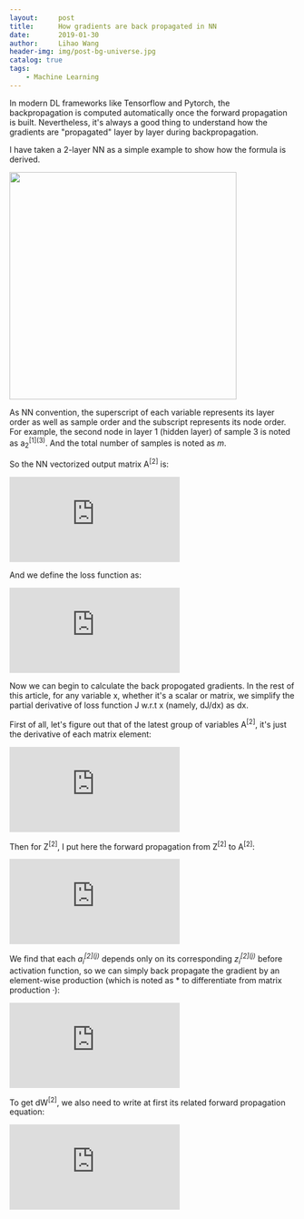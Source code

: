 ```yaml
---
layout:     post
title:      How gradients are back propagated in NN
date:       2019-01-30
author:     Lihao Wang
header-img: img/post-bg-universe.jpg
catalog: true
tags:
    - Machine Learning
---
```




In modern DL frameworks like Tensorflow and Pytorch, the backpropagation is computed automatically once the forward propagation is built. Nevertheless, it's always a good thing to understand how the gradients are "propagated" layer by layer during backpropagation.

I have taken a 2-layer NN as a simple example to show how the formula is derived.

<img src="https://i.postimg.cc/Xv10F1Tb/Deepin-Capture-cran-zone-de-s-lection-20200730120631.png" style="width:400px;">

As NN convention, the superscript of each variable represents its layer order as well as sample order and the subscript represents its node order. For example, the second node in layer 1 (hidden layer) of sample 3 is noted as a<sub>2</sub><sup>\[1]\(3)</sup>. And the total number of samples is noted as *m*. 

So the NN vectorized output matrix A<sup>\[2]</sup> is:

![](https://latex.codecogs.com/svg.latex?%5Clarge%20%5Cwidehat%7BY%7D%20%3D%20A%5E%7B%5B2%5D%7D%20%3D%20%5Cbegin%7Bbmatrix%7D%20a_%7B1%7D%5E%7B%5B2%5D%281%29%7D%20%26%20a_%7B1%7D%5E%7B%5B2%5D%282%29%7D%20%26%20...%20%26%20a_%7B1%7D%5E%7B%5B2%5D%28m%29%7D%5C%5C%20%26%20%26%20%26%20%5C%5C%20a_%7B2%7D%5E%7B%5B2%5D%281%29%7D%20%26%20a_%7B2%7D%5E%7B%5B2%5D%282%29%7D%20%26%20...%20%26%20a_%7B2%7D%5E%7B%5B2%5D%28m%29%7D%20%5C%5C%20%26%20%26%20%26%20%5C%5C%20a_%7B3%7D%5E%7B%5B2%5D%281%29%7D%20%26%20a_%7B3%7D%5E%7B%5B2%5D%282%29%7D%20%26%20...%20%26%20a_%7B3%7D%5E%7B%5B2%5D%28m%29%7D%20%5Cend%7Bbmatrix%7D)

And we define the loss function as: 

![](https://latex.codecogs.com/svg.latex?%5Clarge%20J%20%3D%20%5Cfrac%7B1%7D%7Bm%7D%5C%20%5Csum_%7Bi%3D1%7D%5E%7Bm%7D%5Csum_%7Bj%3D1%7D%5E%7Bn%7DL%28a_%7Bj%7D%5E%7B%5B2%5D%28i%29%7D%2C%20y_%7Bj%7D%5E%7B%28i%29%7D%29)

Now we can begin to calculate the back propogated gradients. In the rest of this article, for any variable x, whether it's a scalar or matrix, we simplify the partial derivative of loss function J w.r.t x (namely, dJ/dx) as dx.

First of all, let's figure out that of the latest group of variables A<sup>\[2]</sup>, it's just the derivative of each matrix element:

![](https://latex.codecogs.com/svg.latex?dA%5E%7B%5B2%5D%7D%20%3D%20%5Cfrac%7BdJ%7D%7BdA%5E%7B%5B2%5D%7D%7D%20%3D%20%5Cbegin%7Bbmatrix%7D%20da_%7B1%7D%5E%7B%5B2%5D%281%29%7D%5C%20%26%20da_%7B1%7D%5E%7B%5B2%5D%282%29%7D%20%26%20...%20%26%20da_%7B1%7D%5E%7B%5B2%5D%28m%29%7D%5C%5C%20%26%20%26%20%26%20%5C%5C%20da_%7B2%7D%5E%7B%5B2%5D%281%29%7D%5C%20%26%20da_%7B2%7D%5E%7B%5B2%5D%282%29%7D%20%26%20...%20%26%20da_%7B2%7D%5E%7B%5B2%5D%28m%29%7D%5C%5C%20%26%20%26%20%26%20%5C%5C%20da_%7B3%7D%5E%7B%5B2%5D%281%29%7D%5C%20%26%20da_%7B3%7D%5E%7B%5B2%5D%282%29%7D%20%26%20...%20%26%20da_%7B3%7D%5E%7B%5B2%5D%28m%29%7D%5C%5C%20%5Cend%7Bbmatrix%7D%20%3D%20%5Cbegin%7Bbmatrix%7D%20%5Cfrac%7BdL%28a_%7B1%7D%5E%7B%5B2%5D%281%29%7D%2C%20y_%7B1%7D%5E%7B%281%29%7D%29%7D%7Bda_%7B1%7D%5E%7B%5B2%5D%281%29%7D%7D%5C%20%26%20%5Cfrac%7BdL%28a_%7B1%7D%5E%7B%5B2%5D%282%29%7D%2C%20y_%7B1%7D%5E%7B%282%29%7D%29%7D%7Bda_%7B1%7D%5E%7B%5B2%5D%282%29%7D%7D%20%26%20...%20%26%20%5Cfrac%7BdL%28a_%7B1%7D%5E%7B%5B2%5D%28m%29%7D%2C%20y_%7B1%7D%5E%7B%28m%29%7D%29%7D%7Bda_%7B1%7D%5E%7B%5B2%5D%28m%29%7D%7D%5C%5C%20%26%20%26%20%26%20%5C%5C%20%5Cfrac%7BdL%28a_%7B2%7D%5E%7B%5B2%5D%281%29%7D%2C%20y_%7B2%7D%5E%7B%281%29%7D%29%7D%7Bda_%7B2%7D%5E%7B%5B2%5D%281%29%7D%7D%5C%20%26%20%5Cfrac%7BdL%28a_%7B2%7D%5E%7B%5B2%5D%282%29%7D%2C%20y_%7B2%7D%5E%7B%282%29%7D%29%7D%7Bda_%7B2%7D%5E%7B%5B2%5D%282%29%7D%7D%20%26%20...%20%26%20%5Cfrac%7BdL%28a_%7B2%7D%5E%7B%5B2%5D%28m%29%7D%2C%20y_%7B2%7D%5E%7B%28m%29%7D%29%7D%7Bda_%7B2%7D%5E%7B%5B2%5D%28m%29%7D%7D%5C%5C%20%26%20%26%20%26%20%5C%5C%20%5Cfrac%7BdL%28a_%7B3%7D%5E%7B%5B2%5D%281%29%7D%2C%20y_%7B3%7D%5E%7B%281%29%7D%29%7D%7Bda_%7B3%7D%5E%7B%5B2%5D%281%29%7D%7D%5C%20%26%20%5Cfrac%7BdL%28a_%7B3%7D%5E%7B%5B2%5D%282%29%7D%2C%20y_%7B3%7D%5E%7B%282%29%7D%29%7D%7Bda_%7B3%7D%5E%7B%5B2%5D%282%29%7D%7D%20%26%20...%20%26%20%5Cfrac%7BdL%28a_%7B3%7D%5E%7B%5B2%5D%28m%29%7D%2C%20y_%7B3%7D%5E%7B%28m%29%7D%29%7D%7Bda_%7B3%7D%5E%7B%5B2%5D%28m%29%7D%7D%5C%5C%20%5Cend%7Bbmatrix%7D)

Then for Z<sup>\[2]</sup>, I put here the forward propagation from Z<sup>\[2]</sup> to A<sup>\[2]</sup>:

![](https://latex.codecogs.com/svg.latex?%5Clarge%20A%5E%7B%5B2%5D%7D%20%3Dg%5E%7B%5B2%5D%7D%28Z%5E%7B%5B2%5D%7D%29%20%3D%20%5Cbegin%7Bbmatrix%7D%20g%5E%7B%5B2%5D%7D%28z_%7B1%7D%5E%7B%5B2%5D%281%29%7D%29%20%26%20g%5E%7B%5B2%5D%7D%28z_%7B1%7D%5E%7B%5B2%5D%282%29%7D%29%20%26%20...%20%26%20g%5E%7B%5B2%5D%7D%28z_%7B1%7D%5E%7B%5B2%5D%28m%29%7D%29%5C%5C%20%26%20%26%20%26%20%5C%5C%20g%5E%7B%5B2%5D%7D%28z_%7B2%7D%5E%7B%5B2%5D%281%29%7D%29%20%26%20g%5E%7B%5B2%5D%7D%28z_%7B2%7D%5E%7B%5B2%5D%282%29%7D%29%20%26%20...%20%26%20g%5E%7B%5B2%5D%7D%28z_%7B2%7D%5E%7B%5B2%5D%28m%29%7D%29%20%5C%5C%20%26%20%26%20%26%20%5C%5C%20g%5E%7B%5B2%5D%7D%28z_%7B3%7D%5E%7B%5B2%5D%281%29%7D%29%20%26%20g%5E%7B%5B2%5D%7D%28z_%7B3%7D%5E%7B%5B2%5D%282%29%7D%29%20%26%20...%20%26%20g%5E%7B%5B2%5D%7D%28z_%7B3%7D%5E%7B%5B2%5D%28m%29%7D%29%20%5Cend%7Bbmatrix%7D)

We find that each *a<sub>i</sub><sup>\[2]\(j)</sup>* depends only on its corresponding *z<sub>i</sub><sup>\[2]\(j)</sup>* before activation function, so we can simply back propagate the gradient by an element-wise production (which is noted as * to differentiate from matrix production ·):

![](https://latex.codecogs.com/svg.latex?dZ%5E%7B%5B2%5D%7D%20%3D%20dA%5E%7B%5B2%5D%7D%5C%3B*%5C%3B%7Bg%5E%7B%5B2%5D%7D%7D%27%28Z%5E%7B%5B2%5D%7D%29%20%3D%20%5Cbegin%7Bbmatrix%7D%20da_%7B1%7D%5E%7B%5B2%5D%281%29%7D%5Ccdot%20%7Bg%5E%7B%5B2%5D%7D%7D%27%28z_%7B1%7D%5E%7B%5B2%5D%281%29%7D%29%20%26%20da_%7B1%7D%5E%7B%5B2%5D%282%29%7D%5Ccdot%20%7Bg%5E%7B%5B2%5D%7D%7D%27%28z_%7B1%7D%5E%7B%5B2%5D%282%29%7D%29%20%26%20...%20%26%20da_%7B1%7D%5E%7B%5B2%5D%28m%29%7D%5Ccdot%20%7Bg%5E%7B%5B2%5D%7D%7D%27%28z_%7B1%7D%5E%7B%5B2%5D%28m%29%7D%29%5C%5C%20%26%20%26%20%26%20%5C%5C%20da_%7B2%7D%5E%7B%5B2%5D%281%29%7D%5Ccdot%20%7Bg%5E%7B%5B2%5D%7D%7D%27%28z_%7B2%7D%5E%7B%5B2%5D%281%29%7D%29%20%26%20da_%7B2%7D%5E%7B%5B2%5D%282%29%7D%5Ccdot%20%7Bg%5E%7B%5B2%5D%7D%7D%27%28z_%7B2%7D%5E%7B%5B2%5D%282%29%7D%29%20%26%20...%20%26%20da_%7B2%7D%5E%7B%5B2%5D%28m%29%7D%5Ccdot%20%7Bg%5E%7B%5B2%5D%7D%7D%27%28z_%7B2%7D%5E%7B%5B2%5D%28m%29%7D%29%20%5C%5C%20%26%20%26%20%26%20%5C%5C%20da_%7B3%7D%5E%7B%5B2%5D%281%29%7D%5Ccdot%20%7Bg%5E%7B%5B2%5D%7D%7D%27%28z_%7B3%7D%5E%7B%5B2%5D%281%29%7D%29%20%26%20da_%7B3%7D%5E%7B%5B2%5D%282%29%7D%5Ccdot%20%7Bg%5E%7B%5B2%5D%7D%7D%27%28z_%7B3%7D%5E%7B%5B2%5D%282%29%7D%29%20%26%20...%20%26%20da_%7B3%7D%5E%7B%5B2%5D%28m%29%7D%5Ccdot%20%7Bg%5E%7B%5B2%5D%7D%7D%27%28z_%7B3%7D%5E%7B%5B2%5D%28m%29%7D%29%20%5Cend%7Bbmatrix%7D)

To get dW<sup>\[2]</sup>, we also need to write at first its related forward propagation equation:


![](https://latex.codecogs.com/svg.latex?Z%5E%7B%5B2%5D%7D%20%3D%20W%5E%7B%5B2%5D%7D%5Ccdot%20A%5E%7B%5B1%5D%7D&plus;b%5E%7B%5B2%5D%7D%20%3D%20%5Cbegin%7Bbmatrix%7D%20w_%7B11%7D%5E%7B%5B2%5D%7D%20%26%20w_%7B12%7D%5E%7B%5B2%5D%7D%20%26%20w_%7B13%7D%5E%7B%5B2%5D%7D%20%26%20w_%7B14%7D%5E%7B%5B2%5D%7D%5C%5C%20%26%20%26%20%26%20%5C%5C%20w_%7B21%7D%5E%7B%5B2%5D%7D%20%26%20w_%7B22%7D%5E%7B%5B2%5D%7D%20%26%20w_%7B23%7D%5E%7B%5B2%5D%7D%20%26%20w_%7B24%7D%5E%7B%5B2%5D%7D%20%5C%5C%20%26%20%26%20%26%20%5C%5C%20w_%7B31%7D%5E%7B%5B2%5D%7D%20%26%20w_%7B32%7D%5E%7B%5B2%5D%7D%20%26%20w_%7B33%7D%5E%7B%5B2%5D%7D%20%26%20w_%7B34%7D%5E%7B%5B2%5D%7D%20%5Cend%7Bbmatrix%7D%20%5Ccdot%20%5Cbegin%7Bbmatrix%7D%20a_%7B1%7D%5E%7B%5B1%5D%281%29%7D%20%26%20a_%7B1%7D%5E%7B%5B1%5D%282%29%7D%20%26%20...%20%26%20a_%7B1%7D%5E%7B%5B1%5D%28m%29%7D%5C%5C%20%26%20%26%20%26%20%5C%5C%20a_%7B2%7D%5E%7B%5B1%5D%281%29%7D%20%26%20a_%7B2%7D%5E%7B%5B1%5D%282%29%7D%20%26%20...%20%26%20a_%7B2%7D%5E%7B%5B1%5D%28m%29%7D%20%5C%5C%20%26%20%26%20%26%20%5C%5C%20a_%7B3%7D%5E%7B%5B1%5D%281%29%7D%20%26%20a_%7B3%7D%5E%7B%5B1%5D%282%29%7D%20%26%20...%20%26%20a_%7B3%7D%5E%7B%5B1%5D%28m%29%7D%20%5C%5C%20%26%20%26%20%26%20%5C%5C%20a_%7B4%7D%5E%7B%5B1%5D%281%29%7D%20%26%20a_%7B4%7D%5E%7B%5B1%5D%282%29%7D%20%26%20...%20%26%20a_%7B4%7D%5E%7B%5B1%5D%28m%29%7D%20%5Cend%7Bbmatrix%7D%20&plus;%20%5Cbegin%7Bbmatrix%7D%20b_%7B1%7D%5E%7B%5B1%5D%7D%20%26%20b_%7B1%7D%5E%7B%5B1%5D%7D%20%26%20...%20%26%20b_%7B1%7D%5E%7B%5B1%5D%7D%5C%5C%20%26%20%26%20%26%20%5C%5C%20b_%7B2%7D%5E%7B%5B1%5D%7D%20%26%20b_%7B2%7D%5E%7B%5B1%5D%7D%20%26%20...%20%26%20b_%7B2%7D%5E%7B%5B1%5D%7D%20%5C%5C%20%26%20%26%20%26%20%5C%5C%20b_%7B3%7D%5E%7B%5B1%5D%7D%20%26%20b_%7B3%7D%5E%7B%5B1%5D%7D%20%26%20...%20%26%20b_%7B3%7D%5E%7B%5B1%5D%7D%20%5Cend%7Bbmatrix%7D)


<!--
(comments) formulas: 
A[2] forward propagation:
A^{[2]} =g^{[2]}(Z^{[2]}) = \begin{bmatrix}
g^{[2]}(z_{1}^{[2](1)}) & g^{[2]}(z_{1}^{[2](2)}) & ... & g^{[2]}(z_{1}^{[2](m)})\\ 
&  &  & \\ 
g^{[2]}(z_{2}^{[2](1)}) & g^{[2]}(z_{2}^{[2](2)}) & ... & g^{[2]}(z_{2}^{[2](m)}) \\ 
 &  &  & \\ 
g^{[2]}(z_{3}^{[2](1)}) & g^{[2]}(z_{3}^{[2](2)}) & ... & g^{[2]}(z_{3}^{[2](m)}) 
\end{bmatrix}

total loss function:
J = \frac{1}{m}\ \sum_{i=1}^{m}\sum_{j=1}^{n}L(a_{j}^{[2](i)}, y_{j}^{(i)})

dA[2] (size 10pts):
dA^{[2]} = \frac{dJ}{dA^{[2]}} = 
\begin{bmatrix}
da_{1}^{[2](1)}\ & da_{1}^{[2](2)} & ... & da_{1}^{[2](m)}\\ 
&  &  & \\ 
da_{2}^{[2](1)}\ & da_{2}^{[2](2)} & ... & da_{2}^{[2](m)}\\
 &  &  & \\ 
da_{3}^{[2](1)}\ & da_{3}^{[2](2)} & ... & da_{3}^{[2](m)}\\
\end{bmatrix}
=
\begin{bmatrix}
\frac{dL(a_{1}^{[2](1)}, y_{1}^{(1)})}{da_{1}^{[2](1)}}\  & \frac{dL(a_{1}^{[2](2)}, y_{1}^{(2)})}{da_{1}^{[2](2)}} & ... & \frac{dL(a_{1}^{[2](m)}, y_{1}^{(m)})}{da_{1}^{[2](m)}}\\ 
&  &  & \\ 
\frac{dL(a_{2}^{[2](1)}, y_{2}^{(1)})}{da_{2}^{[2](1)}}\  & \frac{dL(a_{2}^{[2](2)}, y_{2}^{(2)})}{da_{2}^{[2](2)}} & ... & \frac{dL(a_{2}^{[2](m)}, y_{2}^{(m)})}{da_{2}^{[2](m)}}\\
 &  &  & \\ 
\frac{dL(a_{3}^{[2](1)}, y_{3}^{(1)})}{da_{3}^{[2](1)}}\  & \frac{dL(a_{3}^{[2](2)}, y_{3}^{(2)})}{da_{3}^{[2](2)}} & ... & \frac{dL(a_{3}^{[2](m)}, y_{3}^{(m)})}{da_{3}^{[2](m)}}\\
\end{bmatrix}

dZ[2] (size 10pts):
dZ^{[2]} 
=
dA^{[2]}\;*\;{g^{[2]}}'(Z^{[2]})
=
\begin{bmatrix}
da_{1}^{[2](1)}\cdot {g^{[2]}}'(z_{1}^{[2](1)}) & da_{1}^{[2](2)}\cdot {g^{[2]}}'(z_{1}^{[2](2)}) & ... & da_{1}^{[2](m)}\cdot {g^{[2]}}'(z_{1}^{[2](m)})\\ 
&  &  & \\ 
da_{2}^{[2](1)}\cdot {g^{[2]}}'(z_{2}^{[2](1)}) & da_{2}^{[2](2)}\cdot {g^{[2]}}'(z_{2}^{[2](2)}) & ... & da_{2}^{[2](m)}\cdot {g^{[2]}}'(z_{2}^{[2](m)}) \\ 
 &  &  & \\ 
da_{3}^{[2](1)}\cdot {g^{[2]}}'(z_{3}^{[2](1)}) & da_{3}^{[2](2)}\cdot {g^{[2]}}'(z_{3}^{[2](2)}) & ... & da_{3}^{[2](m)}\cdot {g^{[2]}}'(z_{3}^{[2](m)}) 
\end{bmatrix}

Size and format:
12pts, format svg
-->
